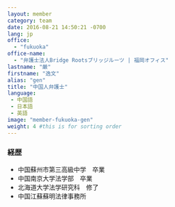 ```yaml
---
layout: member
category: team
date: 2016-08-21 14:50:21 -0700
lang: jp
office:
  - "fukuoka"
office-name:
  - "弁護士法人Bridge Rootsブリッジルーツ | 福岡オフィス"
lastname: "厳"
firstname: "逸文"
alias: "gen"
title: "中国人弁護士"
language:
 - 中国語
 - 日本語
 - 英語
image: "member-fukuoka-gen"
weight: 4 #this is for sorting order
---
```


### 経歴
- 中国蘇州市第三高級中学　卒業
- 中国南京大学法学部　卒業
- 北海道大学法学研究科　修了
- 中国江蘇蘇明法律事務所
